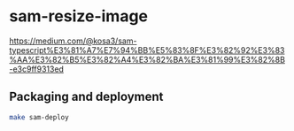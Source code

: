 # sam-resize-image

https://medium.com/@kosa3/sam-typescript%E3%81%A7%E7%94%BB%E5%83%8F%E3%82%92%E3%83%AA%E3%82%B5%E3%82%A4%E3%82%BA%E3%81%99%E3%82%8B-e3c9ff9313ed

## Packaging and deployment

```bash
make sam-deploy
```
